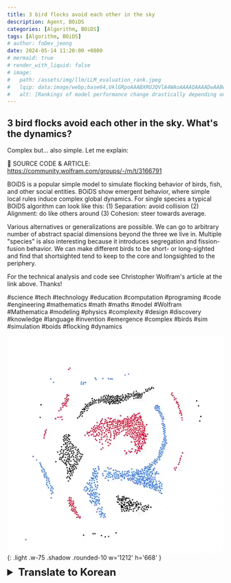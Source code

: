 ```yaml
---
title: 3 bird flocks avoid each other in the sky
description: Agent, BOiDS
categories: [Algorithm, BOiDS]
tags: [Algorithm, BOiDS]
# author: foDev_jeong
date: 2024-05-14 11:20:00 +0800
# mermaid: true
# render_with_liquid: false
# image:
#   path: /assets/img/llm/LLM_evaluation_rank.jpeg
#   lqip: data:image/webp;base64,UklGRpoAAABXRUJQVlA4WAoAAAAQAAAADwAABwAAQUxQSDIAAAARL0AmbZurmr57yyIiqE8oiG0bejIYEQTgqiDA9vqnsUSI6H+oAERp2HZ65qP/VIAWAFZQOCBCAAAA8AEAnQEqEAAIAAVAfCWkAALp8sF8rgRgAP7o9FDvMCkMde9PK7euH5M1m6VWoDXf2FkP3BqV0ZYbO6NA/VFIAAAA
#   alt: [Rankings of model performance change drastically depending on which LLM is used as the judge on KILT-NQ]
---
```




## 3 bird flocks avoid each other in the sky. What's the dynamics?
Complex but... also simple. Let me explain:

🔴 SOURCE CODE & ARTICLE: <https://community.wolfram.com/groups/-/m/t/3166791>

BOiDS is a popular simple model to simulate flocking behavior of birds, fish, and other social entities. BOiDS show emergent behavior, where simple local rules induce complex global dynamics. For single species a typical BOiDS algorithm can look like this: (1) Separation: avoid collision (2) Alignment: do like others around (3) Cohesion: steer towards average.

Various alternatives or generalizations are possible. We can go to arbitrary number of abstract spacial dimensions beyond the three we live in. Multiple "species" is also interesting because it introduces segregation and fission-fusion behavior. We can make different birds to be short- or long-sighted and find that shortsighted tend to keep to the core and longsighted to the periphery.

For the technical analysis and code see Christopher Wolfram's article at the link above. Thanks!

#science #tech #technology #education #computation #programing #code #engineering #mathematics #math #maths #model #Wolfram #Mathematica #modeling #physics #complexity #design #discovery #knowledge #language #invention #emergence #complex #birds #sim #simulation #boids #flocking #dynamics 


![ BOiDS Thumbnail ](/assets/img/algorithm/BOiDS-Thumbnail.gif){: .light .w-75 .shadow .rounded-10 w='1212' h='668' }

<details markdown="1">
<summary style= "font-size:24px; line-height:24px; font-weight:bold; cursor:pointer;" > Translate to Korean </summary>

* * * 

3마리의 새 떼가 하늘에서 서로를 피합니다. 역학은 무엇입니까?
복잡하지만 ... 또한 간단합니다. 설명해 드리겠습니다.

🔴 소스 코드 및 기사 : <https://community.wolfram.com/groups/-/m/t/3166791>

BOiDS는 새, 물고기 및 기타 사회적 개체의 무리 짓기 동작을 시뮬레이션하는 데 널리 사용되는 간단한 모델입니다. BOiDS는 단순한 로컬 규칙이 복잡한 글로벌 역학을 유도하는 창발적 행동을 보여줍니다. 단일 종의 경우 일반적인 BOiDS 알고리즘은 다음과 같을 수 있습니다: (1) 분리: 충돌 피하기 (2) 정렬: 주변의 다른 사람들처럼 하기 (3) 응집력: 평균을 향해 조종합니다.

다양한 대안 또는 일반화가 가능합니다. 우리는 우리가 살고 있는 세 가지 차원을 넘어서는 추상적인 공간적 차원의 임의의 수로 갈 수 있다. 다중 "종"은 분리와 핵분열-융합 행동을 도입하기 때문에 흥미롭습니다. 우리는 다른 새들을 근시 또는 원시로 만들 수 있으며, 근시는 핵심을 유지하고 원시는 주변부에 머무르는 경향이 있음을 알 수 있습니다.

기술적 분석 및 코드는 위 링크에 있는 Christopher Wolfram의 기사를 참조하십시오. 감사!

</details>